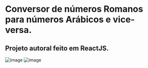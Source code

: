 # Conversor de números Romanos para números Arábicos e vice-versa.
## Projeto autoral feito em ReactJS.
![image](https://user-images.githubusercontent.com/105018656/186776690-d2bbad28-37b0-442d-b148-5d3362895313.png)
![image](https://user-images.githubusercontent.com/105018656/186776731-467493a8-3a55-4be4-9580-d0395258edb0.png)
